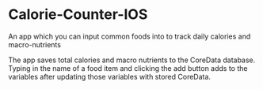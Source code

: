 # Calorie-Counter-IOS
An app which you can input common foods into to track daily calories and macro-nutrients

The app saves total calories and macro nutrients to the CoreData database.
Typing in the name of a food item and clicking the add button adds to the variables after updating those variables with 
stored CoreData.
